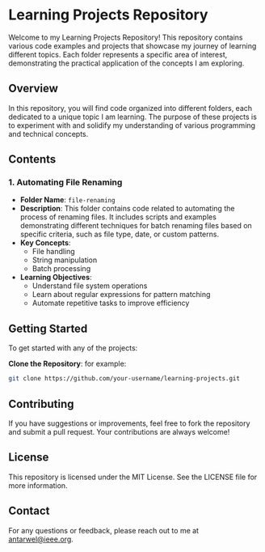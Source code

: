 # Learning Projects Repository

Welcome to my Learning Projects Repository! This repository contains various code examples and projects that showcase my journey of learning different topics. Each folder represents a specific area of interest, demonstrating the practical application of the concepts I am exploring.

## Overview

In this repository, you will find code organized into different folders, each dedicated to a unique topic I am learning. The purpose of these projects is to experiment with and solidify my understanding of various programming and technical concepts.

## Contents

### 1. Automating File Renaming

- **Folder Name**: `file-renaming`
- **Description**: This folder contains code related to automating the process of renaming files. It includes scripts and examples demonstrating different techniques for batch renaming files based on specific criteria, such as file type, date, or custom patterns.
- **Key Concepts**:
  - File handling
  - String manipulation
  - Batch processing
- **Learning Objectives**:
  - Understand file system operations
  - Learn about regular expressions for pattern matching
  - Automate repetitive tasks to improve efficiency

## Getting Started

To get started with any of the projects:

 **Clone the Repository**:
 for example:
   ```bash
   git clone https://github.com/your-username/learning-projects.git
```

## Contributing
If you have suggestions or improvements, feel free to fork the repository and submit a pull request. Your contributions are always welcome!

## License
This repository is licensed under the MIT License. See the LICENSE file for more information.

## Contact
For any questions or feedback, please reach out to me at antarwel@ieee.org.
  
